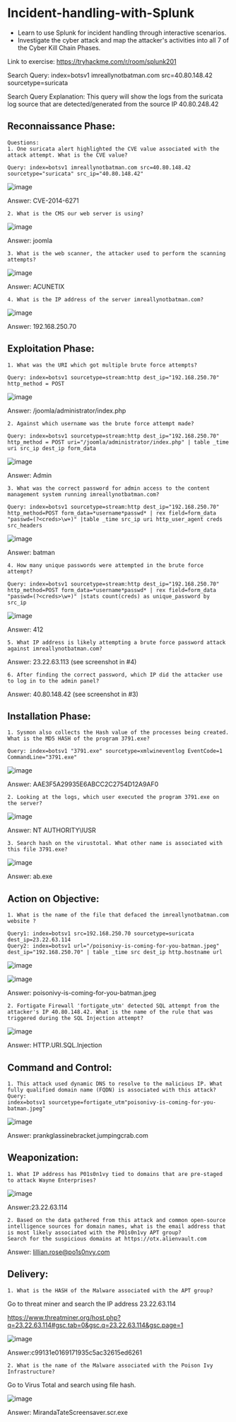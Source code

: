 # Incident-handling-with-Splunk
- Learn to use Splunk for incident handling through interactive scenarios.
- Investigate the cyber attack and map the attacker's activities into all 7 of the Cyber Kill Chain Phases.

Link to exercise: https://tryhackme.com/r/room/splunk201

Search Query: index=botsv1 imreallynotbatman.com src=40.80.148.42 sourcetype=suricata

Search Query Explanation: This query will show the logs from the suricata log source that are detected/generated from the source IP 40.80.248.42

## Reconnaissance Phase:

	Questions:
	1. One suricata alert highlighted the CVE value associated with the attack attempt. What is the CVE value?
	
	Query: index=botsv1 imreallynotbatman.com src=40.80.148.42 sourcetype="suricata" src_ip="40.80.148.42"
![image](https://github.com/jli149/Incident-handling-with-Splunk/assets/52467584/ba426df9-8c0f-4d47-acc1-39bffd6712a4)

Answer: CVE-2014-6271
	
	2. What is the CMS our web server is using?

![image](https://github.com/jli149/Incident-handling-with-Splunk/assets/52467584/87a2c0c8-f496-4b91-a5d7-2df95ec23141)

Answer: joomla
	
	3. What is the web scanner, the attacker used to perform the scanning attempts?
	
![image](https://github.com/jli149/Incident-handling-with-Splunk/assets/52467584/87e3c7b3-bbe1-4e0a-a39a-deb3cdf9b577)

Answer: ACUNETIX
	
	4. What is the IP address of the server imreallynotbatman.com?

![image](https://github.com/jli149/Incident-handling-with-Splunk/assets/52467584/7c1a3278-0edb-4801-b823-92e14e42da92)
	
Answer: 192.168.250.70
	
## Exploitation Phase:
	
	1. What was the URI which got multiple brute force attempts?
	
	Query: index=botsv1 sourcetype=stream:http dest_ip="192.168.250.70" http_method = POST
![image](https://github.com/jli149/Incident-handling-with-Splunk/assets/52467584/80749116-5520-4b20-be1b-439d140a8e01)

Answer: /joomla/administrator/index.php
	
	2. Against which username was the brute force attempt made?

	Query: index=botsv1 sourcetype=stream:http dest_ip="192.168.250.70" http_method = POST uri="/joomla/administrator/index.php" | table _time uri src_ip dest_ip form_data

![image](https://github.com/jli149/Incident-handling-with-Splunk/assets/52467584/c88308c8-6585-4fc2-957e-a6332f358b6b)

Answer: Admin
	

	3. What was the correct password for admin access to the content management system running imreallynotbatman.com?
	
	Query: index=botsv1 sourcetype=stream:http dest_ip="192.168.250.70" http_method=POST form_data=*username*passwd* | rex field=form_data "passwd=(?<creds>\w+)" |table _time src_ip uri http_user_agent creds src_headers

![image](https://github.com/jli149/Incident-handling-with-Splunk/assets/52467584/b0e6ab8a-a2a8-42d2-981c-ab7f996cf7e0)

Answer: batman
	
	4. How many unique passwords were attempted in the brute force attempt?
	
	Query: index=botsv1 sourcetype=stream:http dest_ip="192.168.250.70" http_method=POST form_data=*username*passwd* | rex field=form_data "passwd=(?<creds>\w+)" |stats count(creds) as unique_password by src_ip
	
![image](https://github.com/jli149/Incident-handling-with-Splunk/assets/52467584/43ad8b79-a561-4185-8b50-5af8d319f05e)

Answer: 412
	
	5. What IP address is likely attempting a brute force password attack against imreallynotbatman.com?
Answer:  23.22.63.113 (see screenshot in #4)
	
	6. After finding the correct password, which IP did the attacker use to log in to the admin panel?
Answer: 40.80.148.42 (see screenshot in #3)
	
## Installation Phase:
	1. Sysmon also collects the Hash value of the processes being created. What is the MD5 HASH of the program 3791.exe?

	Query: index=botsv1 "3791.exe" sourcetype=xmlwineventlog EventCode=1 CommandLine="3791.exe"
![image](https://github.com/jli149/Incident-handling-with-Splunk/assets/52467584/40303a99-8a03-459f-9a44-f854a4148db6)
	
Answer: AAE3F5A29935E6ABCC2C2754D12A9AF0
	
	2. Looking at the logs, which user executed the program 3791.exe on the server?
	
![image](https://github.com/jli149/Incident-handling-with-Splunk/assets/52467584/0ef5ed4e-6c4b-489b-ae1c-a7ccec0beecf)
	
Answer: NT AUTHORITY\IUSR
	
	3. Search hash on the virustotal. What other name is associated with this file 3791.exe?
![image](https://github.com/jli149/Incident-handling-with-Splunk/assets/52467584/5f5d7140-af87-4f57-8bc6-fcfd6588b165)

Answer: ab.exe
	
## Action on Objective:
	
	1. What is the name of the file that defaced the imreallynotbatman.com website ?
	
	Query1: index=botsv1 src=192.168.250.70 sourcetype=suricata dest_ip=23.22.63.114
	Query2: index=botsv1 url="/poisonivy-is-coming-for-you-batman.jpeg" dest_ip="192.168.250.70" | table _time src dest_ip http.hostname url
![image](https://github.com/jli149/Incident-handling-with-Splunk/assets/52467584/77b5e7e4-5e54-486b-8e6d-fde047551a14)

![image](https://github.com/jli149/Incident-handling-with-Splunk/assets/52467584/7a7f40b6-c863-45e3-98cc-253a5868a1fe)

Answer: poisonivy-is-coming-for-you-batman.jpeg
	
	2. Fortigate Firewall 'fortigate_utm' detected SQL attempt from the attacker's IP 40.80.148.42. What is the name of the rule that was triggered during the SQL Injection attempt?
	
![image](https://github.com/jli149/Incident-handling-with-Splunk/assets/52467584/a9ada885-478f-4018-a052-a855c9f47061)

Answer: HTTP.URI.SQL.Injection
	
## Command and Control:
	
	1. This attack used dynamic DNS to resolve to the malicious IP. What fully qualified domain name (FQDN) is associated with this attack?
	Query:
	index=botsv1 sourcetype=fortigate_utm"poisonivy-is-coming-for-you-batman.jpeg"
![image](https://github.com/jli149/Incident-handling-with-Splunk/assets/52467584/8f098e3f-32c6-4eea-aa50-6788428d4fa7)

Answer: prankglassinebracket.jumpingcrab.com

## Weaponization:

	1. What IP address has P01s0n1vy tied to domains that are pre-staged to attack Wayne Enterprises?
	
![image](https://github.com/jli149/Incident-handling-with-Splunk/assets/52467584/051272e4-a066-4059-ad68-1abf26bc2e7c)

Answer:23.22.63.114

	2. Based on the data gathered from this attack and common open-source intelligence sources for domain names, what is the email address that is most likely associated with the P01s0n1vy APT group?
	Search for the suspicious domains at https://otx.alienvault.com
	
	
Answer: lillian.rose@po1s0nvy.com
	
	
## Delivery:
	
	1. What is the HASH of the Malware associated with the APT group?
Go to threat miner and search the IP address 23.22.63.114

https://www.threatminer.org/host.php?q=23.22.63.114#gsc.tab=0&gsc.q=23.22.63.114&gsc.page=1
	
![image](https://github.com/jli149/Incident-handling-with-Splunk/assets/52467584/5b26dcfd-f716-461e-a379-71f96c7cd805)

Answer:c99131e0169171935c5ac32615ed6261
	
	2. What is the name of the Malware associated with the Poison Ivy Infrastructure?
Go to Virus Total and search using file hash. 

![image](https://github.com/jli149/Incident-handling-with-Splunk/assets/52467584/e2c8e468-71d9-413b-b2ec-f53731cf4c07)

Answer: MirandaTateScreensaver.scr.exe
